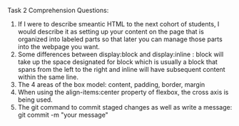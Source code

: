 Task 2 Comprehension Questions:

1.  If I were to describe smeantic HTML to the next cohort of students, I would describe it as setting up your content on the page that is organized into labeled parts so that later you can manage those parts into the webpage you want.
2.  Some differences between display:block and display:inline : block will take up the space designated for block which is usually a block that spans from the left to the right and inline will have subsequent content within the same line.
3.  The 4 areas of the box model: content, padding, border, margin
4.  When using the align-items:center property of flexbox, the cross axis is being used.
5.  The git command to commit staged changes as well as write a message: git commit -m "your message"
